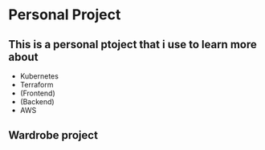 # Personal Project
## This is a personal ptoject that i use to learn more about
- Kubernetes
- Terraform
- (Frontend)
- (Backend)
- AWS
## Wardrobe project
